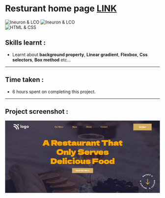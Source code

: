 # Resturant home page [LINK](restaurant2-page.netlify.app)
![Ineuron & LCO](https://img.shields.io/badge/Ineuron-LCO-brightgreen) 
![Ineuron & LCO](https://img.shields.io/badge/Hitesh%20Coudhary-Full--stack--JS--bootcamp-brightgreen)
<br>
![HTML & CSS](https://img.shields.io/badge/HTML-CSS-yellowgreen)

## Skills learnt :
- Learnt about **background property**, **Linear gradient**, **Flexbox**, **Css selectors**, **Box method** etc...

***
## Time taken :
- 6 hours spent on completing this project.

***
## Project screenshot :
![Project-2/Restaurant home page](./Project-SS/SS.PNG) 